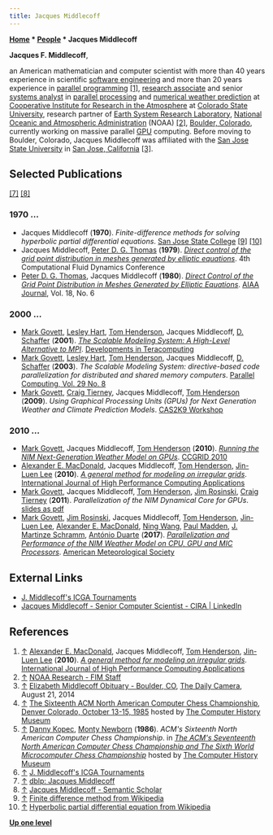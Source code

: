 ```yaml
---
title: Jacques Middlecoff
---
```

**[Home](Home "Home") \* [People](People "People") \* Jacques Middlecoff**


**Jacques F. Middlecoff**,  

an American mathematician and computer scientist with more than 40 years experience in scientific [software engineering](https://en.wikipedia.org/wiki/Software_engineering) and more than 20 years experience in [parallel programming](https://en.wikipedia.org/wiki/Parallel_computing) <a id="cite-note-1" href="#cite-ref-1">[1]</a>, [research associate](https://en.wikipedia.org/wiki/Research_associate) and senior [systems analyst](https://en.wikipedia.org/wiki/Systems_analyst) in [parallel processing](https://en.wikipedia.org/wiki/Parallel_processing) and [numerical weather prediction](https://en.wikipedia.org/wiki/Numerical_weather_prediction) at [Cooperative Institute for Research in the Atmosphere](https://en.wikipedia.org/wiki/Cooperative_Institute_for_Research_in_the_Atmosphere) at [Colorado State University](https://en.wikipedia.org/wiki/Colorado_State_University), research partner of [Earth System Research Laboratory](https://en.wikipedia.org/wiki/Earth_System_Research_Laboratory), [National Oceanic and Atmospheric Administration](https://en.wikipedia.org/wiki/National_Oceanic_and_Atmospheric_Administration) (NOAA) <a id="cite-note-2" href="#cite-ref-2">[2]</a>, [Boulder, Colorado](https://en.wikipedia.org/wiki/Boulder,_Colorado), currently working on massive parallel [GPU](GPU "GPU") computing. Before moving to Boulder, Colorado, Jacques Middlecoff was affiliated with the [San Jose State University](https://en.wikipedia.org/wiki/San_Jose_State_University) in [San Jose, California](https://en.wikipedia.org/wiki/San_Jose,_California) <a id="cite-note-3" href="#cite-ref-3">[3]</a>.



## Selected Publications


<a id="cite-note-7" href="#cite-ref-7">[7]</a> <a id="cite-note-8" href="#cite-ref-8">[8]</a>



### 1970 ...


* Jacques Middlecoff (**1970**). *Finite-difference methods for solving hyperbolic partial differential equations*. [San Jose State College](https://en.wikipedia.org/wiki/San_Jose_State_University) <a id="cite-note-9" href="#cite-ref-9">[9]</a> <a id="cite-note-10" href="#cite-ref-10">[10]</a>
* Jacques Middlecoff, [Peter D. G. Thomas](https://www.semanticscholar.org/author/Peter-D.-G.-Thomas/72372859) (**1979**). *[Direct control of the grid point distribution in meshes generated by elliptic equations](https://www.semanticscholar.org/paper/Direct-control-of-the-grid-point-distribution-in-by-Middlecoff-Thomas/ff020329d379ee8a4601e8d6f5ae39ee5b923ab7)*. 4th Computational Fluid Dynamics Conference
* [Peter D. G. Thomas](https://www.semanticscholar.org/author/Peter-D.-G.-Thomas/72372859), Jacques Middlecoff (**1980**). *[Direct Control of the Grid Point Distribution in Meshes Generated by Elliptic Equations](https://www.semanticscholar.org/paper/Direct-Control-of-the-Grid-Point-Distribution-in-by-Thomas-Middlecoff/c33098027ed70a73eb372474b610f9c119bdf041)*. [AIAA Journal](https://en.wikipedia.org/wiki/AIAA_Journal), Vol. 18, No. 6


### 2000 ...


* [Mark Govett](https://github.com/markgovett), [Lesley Hart](https://dblp.org/pers/hd/h/Hart:Leslie), [Tom Henderson](https://www.researchgate.net/profile/Tom_Henderson4), Jacques Middlecoff, [D. Schaffer](https://dblp.org/pers/hd/s/Schaffer:D=) (**2001**). *[The Scalable Modeling System: A High-Level Alternative to MPI](https://www.semanticscholar.org/paper/THE-SCALABLE-MODELING-SYSTEM%3A-A-HIGH-LEVEL-TO-MPI-Govett-Middlecoff/9d976dfeb25cbb7509fe9250a1dc799b05ec833b)*. [Developments in Teracomputing](https://www.ebooks.com/en-us/1681031/developments-in-teracomputing/walter-zwieflhofer-norbert-kreitz/)
* [Mark Govett](https://github.com/markgovett), [Lesley Hart](https://dblp.org/pers/hd/h/Hart:Leslie), [Tom Henderson](https://www.researchgate.net/profile/Tom_Henderson4), Jacques Middlecoff, [D. Schaffer](https://dblp.org/pers/hd/s/Schaffer:D=) (**2003**). *The Scalable Modeling System: directive-based code parallelization for distributed and shared memory computers*. [Parallel Computing, Vol. 29 No. 8](https://dblp.org/db/journals/pc/pc29.html)
* [Mark Govett](https://github.com/markgovett), [Craig Tierney](https://www.linkedin.com/in/craig-tierney-9568545), Jacques Middlecoff, [Tom Henderson](https://www.researchgate.net/profile/Tom_Henderson4) (**2009**). *Using Graphical Processing Units (GPUs) for Next Generation Weather and Climate Prediction Models*. [CAS2K9 Workshop](http://www.cisl.ucar.edu/dir/CAS2K9/)


### 2010 ...


* [Mark Govett](https://github.com/markgovett), Jacques Middlecoff, [Tom Henderson](https://www.researchgate.net/profile/Tom_Henderson4) (**2010**). *[Running the NIM Next-Generation Weather Model on GPUs](http://dl.acm.org/citation.cfm?id=1845128)*. [CCGRID 2010](http://www.informatik.uni-trier.de/~ley/db/conf/ccgrid/ccgrid2010.html#GovettMH10)
* [Alexander E. MacDonald](https://dblp.org/pers/hd/m/MacDonald:Alexander_E=), Jacques Middlecoff, [Tom Henderson](https://www.researchgate.net/profile/Tom_Henderson4), [Jin-Luen Lee](https://dblp.org/pers/hd/l/Lee:Jin=Luen) (**2010**). *[A general method for modeling on irregular grids](https://journals.sagepub.com/doi/abs/10.1177/1094342010385019)*. [International Journal of High Performance Computing Applications](https://en.wikipedia.org/wiki/International_Journal_of_High_Performance_Computing_Applications)
* [Mark Govett](https://github.com/markgovett), Jacques Middlecoff, [Tom Henderson](https://www.researchgate.net/profile/Tom_Henderson4), [Jim Rosinski](https://cug.org/5-publications/proceedings_attendee_lists/CUG09CD/S09_Proceedings/pages/authors/11-15Wednesday/12A-Rosinski/Rosinski-paper.html), [Craig Tierney](https://www.linkedin.com/in/craig-tierney-9568545) (**2011**). *Parallelization of the NIM Dynamical Core for GPUs*. [slides as pdf](https://is.enes.org/archive-1/archive/documents/Govett.pdf)
* [Mark Govett](https://github.com/markgovett), [Jim Rosinski](https://cug.org/5-publications/proceedings_attendee_lists/CUG09CD/S09_Proceedings/pages/authors/11-15Wednesday/12A-Rosinski/Rosinski-paper.html), Jacques Middlecoff, [Tom Henderson](https://www.researchgate.net/profile/Tom_Henderson4), [Jin-Luen Lee](https://dblp.org/pers/hd/l/Lee:Jin=Luen), [Alexander E. MacDonald](https://dblp.org/pers/hd/m/MacDonald:Alexander_E=), [Ning Wang](https://www.researchgate.net/scientific-contributions/2055367490_Ning_Wang), [Paul Madden](https://www.researchgate.net/scientific-contributions/75150212_Paul_Madden), [J. Martinze Schramm](https://www.researchgate.net/profile/Jan_Martinez_Schramm), [António Duarte](https://www.semanticscholar.org/author/Ant%C3%B3nio-Duarte/1759981) (**2017**). *[Parallelization and Performance of the NIM Weather Model on CPU, GPU and MIC Processors](https://journals.ametsoc.org/doi/10.1175/BAMS-D-15-00278.1)*. [American Meteorological Society](https://en.wikipedia.org/wiki/American_Meteorological_Society)


## External Links


* [J. Middlecoff's ICGA Tournaments](https://www.game-ai-forum.org/icga-tournaments/person.php?id=472)
* [Jacques Middlecoff - Senior Computer Scientist - CIRA | LinkedIn](https://www.linkedin.com/in/jacques-middlecoff-91b4625b)


## References


1. <a id="cite-ref-1" href="#cite-note-1">↑</a> [Alexander E. MacDonald](https://dblp.org/pers/hd/m/MacDonald:Alexander_E=), Jacques Middlecoff, [Tom Henderson](https://www.researchgate.net/profile/Tom_Henderson4), [Jin-Luen Lee](https://dblp.org/pers/hd/l/Lee:Jin=Luen) (**2010**). *[A general method for modeling on irregular grids](https://journals.sagepub.com/doi/abs/10.1177/1094342010385019)*. [International Journal of High Performance Computing Applications](https://en.wikipedia.org/wiki/International_Journal_of_High_Performance_Computing_Applications)
2. <a id="cite-ref-2" href="#cite-note-2">↑</a> [NOAA Research - FIM Staff](https://fim.noaa.gov/fimStaff.html)
3. <a id="cite-ref-3" href="#cite-note-3">↑</a> [Elizabeth Middlecoff Obituary - Boulder, CO](https://www.legacy.com/obituaries/dailycamera/obituary.aspx?n=elizabeth-middlecoff&pid=172187366), [The Daily Camera](https://en.wikipedia.org/wiki/Daily_Camera), August 21, 2014
4. <a id="cite-ref-4" href="#cite-note-4">↑</a> [The Sixteenth ACM North American Computer Chess Championship, Denver Colorado, October 13-15, 1985](https://www.computerhistory.org/chess/doc-431614f6cef27/) hosted by [The Computer History Museum](The_Computer_History_Museum "The Computer History Museum")
5. <a id="cite-ref-5" href="#cite-note-5">↑</a> [Danny Kopec](Danny_Kopec "Danny Kopec"), [Monty Newborn](Monroe_Newborn "Monroe Newborn") (**1986**). *ACM's Sixteenth North American Computer Chess Championship*. in *[The ACM's Seventeenth North American Computer Chess Championship and The Sixth World Microcomputer Chess Championship](https://www.computerhistory.org/chess/doc-431614f6ca4a7/)* hosted by [The Computer History Museum](The_Computer_History_Museum "The Computer History Museum")
6. <a id="cite-ref-6" href="#cite-note-6">↑</a> [J. Middlecoff's ICGA Tournaments](https://www.game-ai-forum.org/icga-tournaments/person.php?id=472)
7. <a id="cite-ref-7" href="#cite-note-7">↑</a> [dblp: Jacques Middlecoff](https://dblp.org/pers/hd/m/Middlecoff:Jacques)
8. <a id="cite-ref-8" href="#cite-note-8">↑</a> [Jacques Middlecoff - Semantic Scholar](https://www.semanticscholar.org/author/Jacques-Middlecoff/2623231)
9. <a id="cite-ref-9" href="#cite-note-9">↑</a> [Finite difference method from Wikipedia](https://en.wikipedia.org/wiki/Finite_difference_method)
10. <a id="cite-ref-10" href="#cite-note-10">↑</a> [Hyperbolic partial differential equation from Wikipedia](https://en.wikipedia.org/wiki/Hyperbolic_partial_differential_equation)

**[Up one level](People "People")**







 
